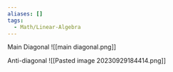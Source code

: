 ```yaml
---
aliases: []
tags:
  - Math/Linear-Algebra
---
```

Main Diagonal
![[main diagonal.png]]

Anti-diagonal
![[Pasted image 20230929184414.png]]
